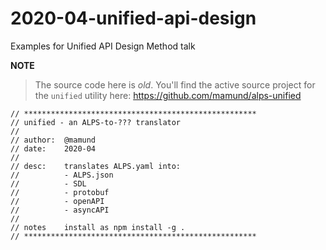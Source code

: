 # 2020-04-unified-api-design

Examples for Unified API Design Method talk

**NOTE**

> The source code here is *old*. You'll find the active source project for the `unified` utility here: https://github.com/mamund/alps-unified


```
// ****************************************************
// unified - an ALPS-to-??? translator
//
// author:  @mamund
// date:    2020-04
//
// desc:    translates ALPS.yaml into:
//          - ALPS.json
//          - SDL
//          - protobuf
//          - openAPI
//          - asyncAPI
//
// notes    install as npm install -g .
// ****************************************************
```

